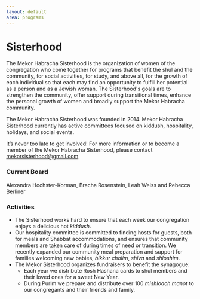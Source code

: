 ```yaml
---
layout: default
area: programs
---
```


# Sisterhood

The Mekor Habracha Sisterhood is the organization of women of the congregation who come together for programs that benefit the shul and the community, for social activities, for study, and above all, for the growth of each individual so that each may find an opportunity to fulfill her potential as a person and as a Jewish woman. The Sisterhood's goals are to strengthen the community, offer support during transitional times, enhance the personal growth of women and broadly support the Mekor Habracha community.

The Mekor Habracha Sisterhood was founded in 2014. Mekor Habracha Sisterhood currently has active committees focused on kiddush, hospitality, holidays, and social events. 

It’s never too late to get involved! For more information or to become a member of the Mekor Habracha Sisterhood, please contact mekorsisterhood@gmail.com

### Current Board

Alexandra Hochster-Korman, Bracha Rosenstein, Leah Weiss and Rebecca Berliner

### Activities
- The Sisterhood works hard to ensure that each week our congregation enjoys a delicious hot *kiddush*. 
- Our hospitality committee is committed to finding hosts for guests, both for meals and Shabbat accommodations, and ensures that community members are taken care of during times of need or transition. We recently expanded our community meal preparation and support for families welcoming new babies, *bikkur cholim*, *shiva* and *shloshim*.
- The Mekor Sisterhood organizes fundraisers to benefit the synagogue:
    - Each year we distribute Rosh Hashana cards to shul members and their loved ones for a sweet New Year.
    - During Purim we prepare and distribute over 100 *mishloach manot* to our congregants and their friends and family.


